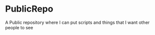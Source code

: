 # PublicRepo
A Public repository where I can put scripts and things that I want other people to see
